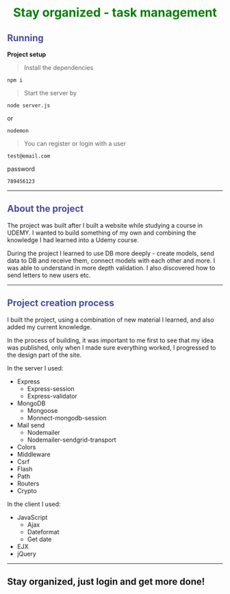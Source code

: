 <h1 style="text-align: center; color: green;"><b>Stay organized - task management</b></h1>

<h2 style="color: rgb(76, 76, 155);">Running</h2>

<b>Project setup</b>

> Install the dependencies
```
npm i
```
> Start the server by
```
node server.js
```
or
```
nodemon
```
> You can register or login with a user
```
test@email.com
```
password
```
789456123
```

<hr/>
<h2 style="color: rgb(76, 76, 155);">About the project</h2>
The project was built after I built a website while studying a course in UDEMY. I wanted to build something of my own and combining the knowledge I had learned into a Udemy course.

During the project I learned to use DB more deeply - create models, send data to DB and receive them, connect models with each other and more. I was able to understand in more depth validation. I also discovered how to send letters to new users etc.

<hr/>

<h2 style="color: rgb(76, 76, 155);">Project creation process</h2>

I built the project, using a combination of new material I learned, and also added my current knowledge.

In the process of building, it was important to me first to see that my idea was published, only when I made sure everything worked, I progressed to the design part of the site.


In the server I used:

- Express
   - Express-session
   - Express-validator
- MongoDB
    - Mongoose
    - Monnect-mongodb-session
- Mail send
    - Nodemailer
    - Nodemailer-sendgrid-transport
- Colors
- Middleware
- Csrf
- Flash
- Path
- Routers
- Crypto

In the client I used:

- JavaScript
  - Ajax
  - Dateformat
  - Get date
- EJX
- jQuery

<hr/>

## Stay organized, just login and get more done!